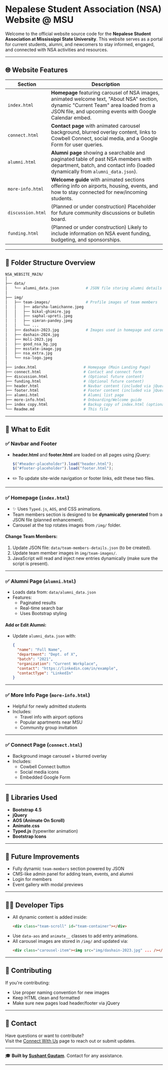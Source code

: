 
# Nepalese Student Association (NSA) Website @ MSU

Welcome to the official website source code for the **Nepalese Student Association at Mississippi State University**. This website serves as a portal for current students, alumni, and newcomers to stay informed, engaged, and connected with NSA activities and resources.

---

## 🌐 Website Features

| Section | Description |
|--------|-------------|
| `index.html` | **Homepage** featuring carousel of NSA images, animated welcome text, "About NSA" section, dynamic "Current Team" area loaded from a JSON file, and upcoming events with Google Calendar embed. |
| `connect.html` | **Contact page** with animated carousel background, blurred overlay content, links to Cowbell Connect, social media, and a Google Form for user queries. |
| `alumni.html` | **Alumni page** showing a searchable and paginated table of past NSA members with department, batch, and contact info (loaded dynamically from `alumni_data.json`). |
| `more-info.html` | **Welcome guide** with animated sections offering info on airports, housing, events, and how to stay connected for new/incoming students. |
| `discussion.html` | (Planned or under construction) Placeholder for future community discussions or bulletin board. |
| `funding.html` | (Planned or under construction) Likely to include information on NSA event funding, budgeting, and sponsorships. |

---

## 📁 Folder Structure Overview

```bash
NSA_WEBSITE_MAIN/
│
├── data/
│   └── alumni_data.json            # JSON file storing alumni details for dynamic pagination
│
├── img/
│   ├── team-images/                # Profile images of team members
│   │   ├── adarsha-lamichanne.jpeg
│   │   ├── bikal-ghimire.jpg
│   │   ├── saphal-upreti.jpeg
│   │   ├── simran-pandey.jpeg
│   │   └── ...
│   ├── dashain-2023.jpg            # Images used in homepage and carousel
│   ├── dashain-2024.jpg
│   ├── Holi-2023.jpg
│   ├── good_nsa_bg.jpg
│   ├── msstate-image.jpg
│   ├── nsa_extra.jpg
│   └── nsa-logo.jpeg
│
├── index.html                     # Homepage (Main Landing Page)
├── connect.html                   # Contact and connect form
├── discussion.html                # (Optional future content)
├── funding.html                   # (Optional future content)
├── header.html                    # Navbar content (included via jQuery in every page)
├── footer.html                    # Footer content (included via jQuery in every page)
├── alumni.html                    # Alumni list page
├── more-info.html                 # Onboarding/Welcome guide
├── index copy.html                # Backup copy of index.html (optional)
└── Readme.md                      # This file
```

---

## 🔧 What to Edit

### ✅ Navbar and Footer
- **header.html** and **footer.html** are loaded on all pages using jQuery:
  ```js
  $("#header-placeholder").load("header.html");
  $("#footer-placeholder").load("footer.html");
  ```
- ✏️ To update site-wide navigation or footer links, edit these two files.

---

### ✅ Homepage (`index.html`)
- ✨ Uses `Typed.js`, `AOS`, and CSS animations.
- Team members section is designed to be **dynamically generated** from a JSON file (planned enhancement).
- Carousel at the top rotates images from `/img/` folder.

#### Change Team Members:
1. Update JSON file: `data/team-members-details.json` (to be created).
2. Update team member images in `img/team-images/`.
3. JavaScript will read and inject new entries dynamically (make sure the script is present).

---

### ✅ Alumni Page (`alumni.html`)
- Loads data from: `data/alumni_data.json`
- Features:
  - Paginated results
  - Real-time search bar
  - Uses Bootstrap styling

#### Add or Edit Alumni:
- Update `alumni_data.json` with:
  ```json
  {
    "name": "Full Name",
    "department": "Dept. of X",
    "batch": "2021",
    "organization": "Current Workplace",
    "contact": "https://linkedin.com/in/example",
    "contactType": "LinkedIn"
  }
  ```

---

### ✅ More Info Page (`more-info.html`)
- Helpful for newly admitted students
- Includes:
  - Travel info with airport options
  - Popular apartments near MSU
  - Community group invitation

---

### ✅ Connect Page (`connect.html`)
- Background image carousel + blurred overlay
- Includes:
  - Cowbell Connect button
  - Social media icons
  - Embedded Google Form

---

## 📌 Libraries Used

- **Bootstrap 4.5**
- **jQuery**
- **AOS (Animate On Scroll)**
- **Animate.css**
- **Typed.js** (typewriter animation)
- **Bootstrap Icons**

---

## 🧠 Future Improvements
- Fully dynamic `team-members` section powered by JSON
- CMS-like admin panel for adding team, events, and alumni
- Login for members
- Event gallery with modal previews

---

## 👨‍💻 Developer Tips

- All dynamic content is added inside:
  ```html
  <div class="team-scroll" id="team-container"></div>
  ```
- Use `data-aos` and `animate__` classes to add entry animations.
- All carousel images are stored in `/img/` and updated via:
  ```html
  <div class="carousel-item"><img src="img/dashain-2023.jpg" ... /></div>
  ```

---

## 🤝 Contributing

If you're contributing:
- Use proper naming convention for new images
- Keep HTML clean and formatted
- Make sure new pages load header/footer via jQuery

---

## 📩 Contact

Have questions or want to contribute?  
Visit the [Connect With Us](connect.html) page to reach out or submit updates.

---

🎓 **Built by [Sushant Gautam](https://github.com/sushant097)**. Contact for any assistance.

---



